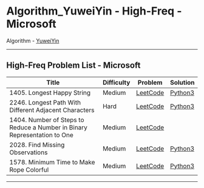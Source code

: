 # Algorithm_YuweiYin - High-Freq - Microsoft

Algorithm - [YuweiYin](https://github.com/YuweiYin)

---

## High-Freq Problem List - Microsoft

| Title                                                                    | Difficulty | Problem                                                                                                       | Solution                                                                                                                                                  |
|--------------------------------------------------------------------------|------------|---------------------------------------------------------------------------------------------------------------|-----------------------------------------------------------------------------------------------------------------------------------------------------------|
| 1405. Longest Happy String                                               | Medium     | [LeetCode](https://leetcode.com/problems/longest-happy-string/)                                               | [Python3](https://github.com/YuweiYin/Algorithm_YuweiYin/blob/master/LeetCode-All-Solution/Python3/LC-1405-Longest-Happy-String.py)                       |
| 2246. Longest Path With Different Adjacent Characters                    | Hard       | [LeetCode](https://leetcode.com/problems/longest-path-with-different-adjacent-characters/)                    | [Python3](https://github.com/YuweiYin/Algorithm_YuweiYin/blob/master/LeetCode-All-Solution/Python3/LC-2287-Rearrange-Characters-to-Make-Target-String.py) |
| 1404. Number of Steps to Reduce a Number in Binary Representation to One | Medium     | [LeetCode](https://leetcode.com/problems/number-of-steps-to-reduce-a-number-in-binary-representation-to-one/) |                                                                                                                                                           |
| 2028. Find Missing Observations                                          | Medium     | [LeetCode](https://leetcode.com/problems/find-missing-observations/)                                          | [Python3](https://github.com/YuweiYin/Algorithm_YuweiYin/blob/master/LeetCode-All-Solution/Python3/LC-2028-Find-Missing-Observations.py)                  |
| 1578. Minimum Time to Make Rope Colorful                                 | Medium     | [LeetCode](https://leetcode.com/problems/minimum-time-to-make-rope-colorful/)                                 | [Python3](https://github.com/YuweiYin/Algorithm_YuweiYin/blob/master/LeetCode-All-Solution/Python3/LC-1578-Minimum-Time-to-Make-Rope-Colorful.py)         |

---
